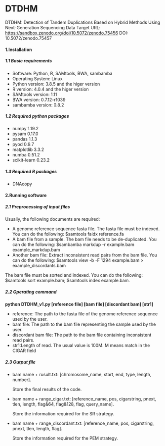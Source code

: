# **DTDHM**

DTDHM: Detection of Tandem Duplications Based on Hybrid Methods Using Next-Generation Sequencing Data 
Target URL: https://sandbox.zenodo.org/doi/10.5072/zenodo.75456
DOI: 10.5072/zenodo.75457

#### 1.Installation

##### 1.1 Basic requirements

- Software: Python, R, SAMtools, BWA, sambamba
- Operating System: Linux
- Python version: 3.8.5 and the higer version
- R version: 4.0.4 and the higer version
- SAMtools version: 1.11
- BWA version: 0.7.12-r1039 
- sambamba version: 0.8.2

##### 1.2 Required python packages

- numpy 1.19.2
- pysam 0.17.0
- pandas 1.1.3
- pyod 0.9.7
- matplotlib 3.3.2
- numba 0.51.2
- scikit-learn 0.23.2

##### 1.3 Required R packages

- DNAcopy

#### 2.Running software

##### 2.1 Preprocessing of input files

Usually, the following documents are required:

- A genome reference sequence fasta file. The fasta file must be indexed. You can do the following: $samtools faidx reference.fa
- A bam file from a sample. 
  The bam file needs to be de-duplicated. You can do the following: $sambamba markdup -r example.bam example_markdup.bam
- Another bam file: Extract inconsistent read pairs from the bam file. You can do the following: $samtools view -b -F 1294 example.bam > example_discordants.bam

The bam file must be sorted and indexed. You can do the following: $samtools sort example.bam; $samtools index example.bam.

##### 2.2 Operating command

**python DTDHM_v1.py [reference file] [bam file] [discordant bam] [str1]**

- reference: The path to the fasta file of the genome reference sequence used by the user.
- bam file: The path to the bam file representing the sample used by the user.
- discordant bam file: The path to the bam file containing inconsistent read pairs.
- str1:Length of read. The usual value is 100M. M means match in the CIGAR field

##### 2.3 Output file

- bam name + rusult.txt: [chromosome_name, start, end, type, length, number].
  
  Store the final results of the code.
  
- bam name + range_cigar.txt: [reference_name, pos, cigarstring, pnext, tlen, length, flag&64, flag&128, flag, query_name].
  
  Store the information required for the SR strategy. 
  
- bam name + range_discordant.txt: [reference_name, pos, cigarstring, pnext, tlen, length, flag].
  
  Store the information required for the PEM strategy. 

